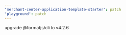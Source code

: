 ```yaml
---
'merchant-center-application-template-starter': patch
'playground': patch
---
```


upgrade @formatjs/cli to v4.2.6
